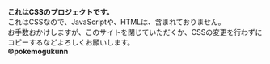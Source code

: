 ****************これはCSSのプロジェクトです。**************** <br>
これはCSSなので、JavaScriptや、HTMLは、含まれておりません。<br>
お手数おかけしますが、このサイトを閉じていただくか、CSSの変更を行わずにコピーするなどよろしくお願いします。<br>
**********©︎pokemogukunn**********
